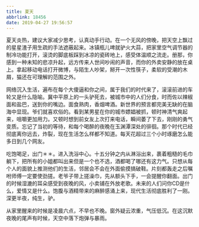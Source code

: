```yaml
---
title: 夏天
abbrlink: 18456
date: 2019-04-27 19:56:57
---
```


夏天炎热，建议大家减少思考，认真动手行动。在一个无风的傍晚，把天空上飘过的星星渣子用生疏的手法遮蔽起来。冰镇瓶儿啤就驴火大蒜，把家里空气调节器的制冷功能打开，滚烫的脚底板踩到冰凉的瓷砖地上，感受体温顺之流走。册那，你感到一种未知的悲凉升起，远方传来人世间吵闹的声音，而你的外卖安静的放在桌上。拿起移动电话打开微博，与陌生人吵架，掰开一次性筷子，柔软的受潮的木屑，猫还在可理解的范围之外。

网络沉入生活，遍布在每个大傻逼和你之间，属于我们的时代来了，滚滚前进的车轮又是什么隐喻。冀中平原上的一头驴死去，被城市中的人们分食，时而佐以辣椒面和盐巴，送到你的嘴边。面食熟肉，香烟啤酒。新世界的预言都完美无缺的在脑海中显现。爷们就喜欢俗的。看到某男星在你的城市嫖娼被抓，顿时神清气爽起来，咀嚼更加用力。又顿时想到前女友上次打来电话，瞬间萎了下去，刚刚的勇气变质。忘记了当初的等待，和每个喝醉的夜晚在玉渊潭深处的徘徊。那个时代已经彻底离你远去，炸裂，现在生活怎么样都不知道。每天花超过三个小时琢磨怎么能多日到几个网友。

吃饱喝足，出门＊＊。进入洗浴中心。十五分钟之内从淋浴出来，裹着粗糙的毛巾躺下，把所有的小姐都叫出来但是一个也不选，酒都喝了哪还有这力气。只想从每个人的面貌上推测他们的生活，邻居会不会在外面偷摸搞破鞋。片刻都轰走之后嘱咐师傅一定要使劲搓。老爷子带上搓澡巾，先从额头下手，一会提醒你翻面。出门的时候湿漉的耳朵感受到夜晚的风，小卖铺在外放老歌。未来的人们问你CD是什么，爱情又是什么。饱腹与酒精带来的麻醉感涌上来，现代生活彻底胜利了一刚。深更半夜，纯生，驴。

从家里醒来的时候是凌晨六点，不早也不晚。窗外疑云浓重，气压低沉。在这沉默夜晚的尾声有时候，天空中落下炮弹与暴雨。
